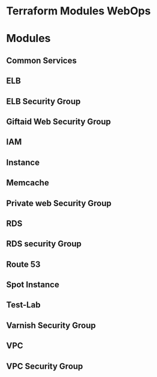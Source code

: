 # Terraform Modules  WebOps


Modules
=======

Common Services
---------------

ELB
---

ELB Security Group
------------------

Giftaid Web Security Group
--------------------------

IAM
---

Instance
--------

Memcache
--------

Private web Security Group
--------------------------

RDS
---

RDS security Group
------------------

Route 53
--------

Spot Instance
-------------

Test-Lab
--------

Varnish Security Group
----------------------

VPC
---

VPC Security Group
------------------
